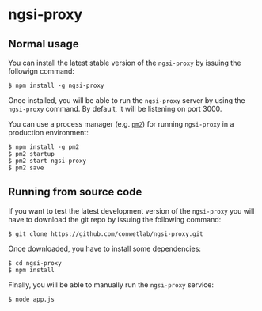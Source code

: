 # ngsi-proxy

## Normal usage

You can install the latest stable version of the `ngsi-proxy` by issuing the
followign command:

```
$ npm install -g ngsi-proxy
```

Once installed, you will be able to run the `ngsi-proxy` server by using
the `ngsi-proxy` command. By default, it will be listening on port 3000.

You can use a process manager (e.g. [`pm2`](http://pm2.keymetrics.io/)) for
running `ngsi-proxy` in a production environment:

```
$ npm install -g pm2
$ pm2 startup
$ pm2 start ngsi-proxy
$ pm2 save
```

## Running from source code

If you want to test the latest development version of the `ngsi-proxy` you will
have to download the git repo by issuing the following command:

```
$ git clone https://github.com/conwetlab/ngsi-proxy.git
```

Once downloaded, you have to install some dependencies:

```
$ cd ngsi-proxy
$ npm install
```

Finally, you will be able to manually run the `ngsi-proxy` service:

```
$ node app.js
```
